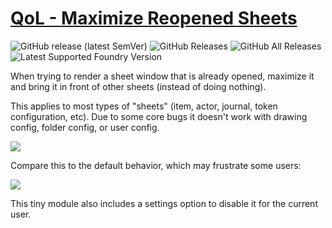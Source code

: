 # [QoL - Maximize Reopened Sheets](https://foundryvtt.com/packages/qol-maximize-reopened-sheets/)

![GitHub release (latest SemVer)](https://img.shields.io/github/v/release/shemetz/qol-maximize-reopened-sheets?style=for-the-badge) 
![GitHub Releases](https://img.shields.io/github/downloads/shemetz/qol-maximize-reopened-sheets/latest/total?style=for-the-badge) 
![GitHub All Releases](https://img.shields.io/github/downloads/shemetz/qol-maximize-reopened-sheets/total?style=for-the-badge&label=Downloads+total)  
![Latest Supported Foundry Version](https://img.shields.io/endpoint?url=https://foundryshields.com/version?url=https://github.com/shemetz/qol-maximize-reopened-sheets/raw/master/module.json)

When trying to render a sheet window that is already opened, maximize it and bring it in front of other sheets (instead
of doing nothing).

This applies to most types of "sheets" (item, actor, journal, token configuration, etc).  Due to some core bugs it
 doesn't work with drawing config, folder config, or user config.

![](metadata/Recording_1.webp)

Compare this to the default behavior, which may frustrate some users:

![](metadata/Recording_2.webp)

This tiny module also includes a settings option to disable it for the current user.
